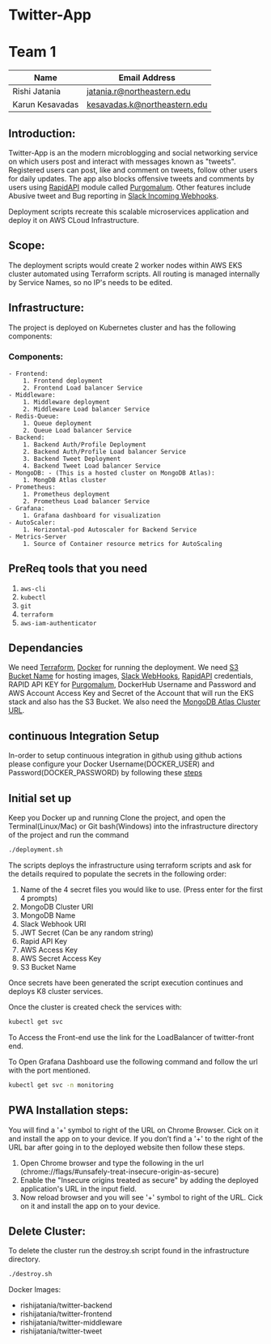 # Twitter-App
# Team 1
| Name | Email Address |
| --- | --- |
| Rishi Jatania | jatania.r@northeastern.edu |
| Karun Kesavadas | kesavadas.k@northeastern.edu |

## Introduction:
Twitter-App is an the modern microblogging and social networking service on which users post and interact with messages known as "tweets". Registered users can post, like and comment on tweets, follow other users for daily updates. The app also blocks offensive tweets and comments by users using [RapidAPI](https://rapidapi.com) module called [Purgomalum](https://rapidapi.com/community/api/PurgoMalum/details). Other features include Abusive tweet and Bug reporting in [Slack Incoming Webhooks](https://api.slack.com/messaging/webhooks).

Deployment scripts recreate this scalable microservices application and deploy it on AWS CLoud Infrastructure. 

## Scope:
The deployment scripts would create 2 worker nodes within AWS EKS cluster automated using Terraform scripts. All routing is managed internally by Service Names, so no IP's needs to be edited.

## Infrastructure:
The project is deployed on Kubernetes cluster and has the following components:
### Components:
	- Frontend:
		1. Frontend deployment
		2. Frontend Load balancer Service
	- Middleware:
		1. Middleware deployment
		2. Middleware Load balancer Service
	- Redis-Queue:
		1. Queue deployment
		2. Queue Load balancer Service
	- Backend:
		1. Backend Auth/Profile Deployment
		2. Backend Auth/Profile Load balancer Service
		3. Backend Tweet Deployment 
		4. Backend Tweet Load balancer Service
	- MongoDB: - (This is a hosted cluster on MongoDB Atlas):
		1. MongDB Atlas cluster
	- Prometheus:
		1. Prometheus deployment
		2. Prometheus Load balancer Service
	- Grafana:
		1. Grafana dashboard for visualization
	- AutoScaler:
		1. Horizontal-pod Autoscaler for Backend Service
	- Metrics-Server
		1. Source of Container resource metrics for AutoScaling

## PreReq tools that you need

1. `aws-cli`
2. `kubectl`
3. `git`
4. `terraform`
5. `aws-iam-authenticator`
## Dependancies

We need [Terraform](https://www.terraform.io/downloads.html), [Docker](https://docs.docker.com/get-docker/) for running the deployment.
We need [S3 Bucket Name](https://aws.amazon.com/s3/) for hosting images, [Slack WebHooks](https://api.slack.com/messaging/webhooks), [RapidAPI](https://rapidapi.com) credentials, RAPID API KEY for [Purgomalum](https://rapidapi.com/community/api/PurgoMalum/details), DockerHub Username and Password and AWS Account Access Key and Secret of the Account that will run the EKS stack and also has the S3 Bucket.
We also need the [MongoDB Atlas Cluster URL](https://www.mongodb.com/cloud).

## continuous Integration Setup
In-order to setup continuous integration in github using github actions please configure your Docker Username(DOCKER_USER) and Password(DOCKER_PASSWORD) by following these [steps](https://secrethub.io/docs/guides/github-actions/#pass-credenitals-to-github-action)


## Initial set up
Keep you Docker up and running
Clone the project, and open the Terminal(Linux/Mac) or Git bash(Windows) into the infrastructure directory of the project and run the command
```sh
./deployment.sh
```
The scripts deploys the infrastructure using terraform scripts and ask for the details required to populate the secrets in the following order:
1. Name of the 4 secret files you would like to use. (Press enter for the first 4 prompts)
2. MongoDB Cluster URI
3. MongoDB Name
4. Slack Webhook URI
5. JWT Secret (Can be any random string)
6. Rapid API Key
7. AWS Access Key
8. AWS Secret Access Key
9. S3 Bucket Name

Once secrets have been generated the script execution continues and deploys K8 cluster services. 

Once the cluster is created check the services with:

```sh
kubectl get svc
```
To Access the Front-end use the link for the LoadBalancer of twitter-front end.


To Open Grafana Dashboard use the following command and follow the url with the port mentioned.
```sh
kubectl get svc -n monitoring
```
## PWA Installation steps:
You will find a '+' symbol to right of the URL on Chrome Browser. Cick on it and install the app on to your device. 
If you don’t find a '+' to the right of the URL bar after going in to the deployed website then follow these steps.

1. Open Chrome browser and type the following in the url (chrome://flags/#unsafely-treat-insecure-origin-as-secure)
2. Enable the "Insecure origins treated as secure" by adding the deployed application's URL in the input field.
3. Now reload browser and you will see '+' symbol to right of the URL. Cick on it and install the app on to your device.

## Delete Cluster:

To delete the cluster run the destroy.sh script found in the infrastructure directory.

```sh
./destroy.sh
```

Docker Images:
- rishijatania/twitter-backend
- rishijatania/twitter-frontend
- rishijatania/twitter-middleware
- rishijatania/twitter-tweet
